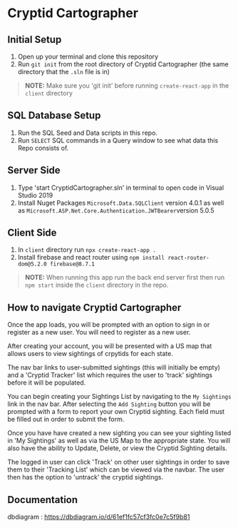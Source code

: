 # Cryptid Cartographer

## Initial Setup 

1. Open up your terminal and clone this repository
1. Run `git init` from the root directory of Cryptid Cartographer (the same directory that the `.sln` file is in) 

> **NOTE:** Make sure you 'git init' before running `create-react-app` in the `client` directory

## SQL Database Setup

1. Run the SQL Seed and Data scripts in this repo.
1. Run `SELECT` SQL commands in a Query window to see what data this Repo consists of.

## Server Side
1. Type 'start CryptidCartographer.sln' in terminal to open code in Visual Studio 2019
1. Install Nuget Packages `Microsoft.Data.SQLClient` version 4.0.1 as well as `Microsoft.ASP.Net.Core.Authentication.JWTBearer`version 5.0.5

## Client Side

1. In `client` directory run `npx create-react-app .`
1. Install firebase and react router using `npm install react-router-dom@5.2.0 firebase@8.7.1`

> **NOTE:** When running this app run the back end server first then run `npm start` inside the `client` directory in the repo.

## How to navigate Cryptid Cartographer

Once the app loads, you will be prompted with an option to sign in or register as a new user. You will need to register as a new user.

After creating your account, you will be presented with a US map that allows users to view sightings of crpytids for each state. 

The nav bar links to user-submitted sightings (this will initially be empty) and a 'Cryptid Tracker' list which requires the user to 'track' sightings before it will be populated.

You can begin creating your Sightings List by navigating to the `My Sightings` link in the nav bar. After selecting the `Add Sighting` button you will be prompted with a form to report your own Cryptid sighting. Each field must be filled out in order to submit the form.

Once you have have created a new sighting you can see your sighting listed in 'My Sightings' as well as via the US Map to the appropriate state. You will also have the ability to Update, Delete, or view the Cryptid Sighting details.

The logged in user can click 'Track' on other user sightings in order to save them to their 'Tracking List' which can be viewed via the navbar. The user then has the option to 'untrack' the cryptid sightings.

## Documentation

dbdiagram : https://dbdiagram.io/d/61ef1fc57cf3fc0e7c5f9b81

